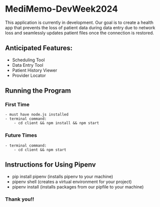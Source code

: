 # MediMemo-DevWeek2024

 This application is currently in development. Our goal is to create a health app that prevents the loss of patient data during data entry due to network loss and seamlessly updates patient files once the connection is restored.

## Anticipated Features:
- Scheduling Tool
- Data Entry Tool
- Patient History Viewer
- Provider Locator

## Running the Program

### First Time

    - must have node.js installed
    - terminal command:
        - cd client && npm install && npm start

### Future Times

    - terminal command:
        - cd client && npm start

## Instructions for Using Pipenv

- pip install pipenv (installs pipenv to your machine)
- pipenv shell (creates a virtual environment for your project)
- pipenv install (installs packages from our pipfile to your machine)


### Thank you!!